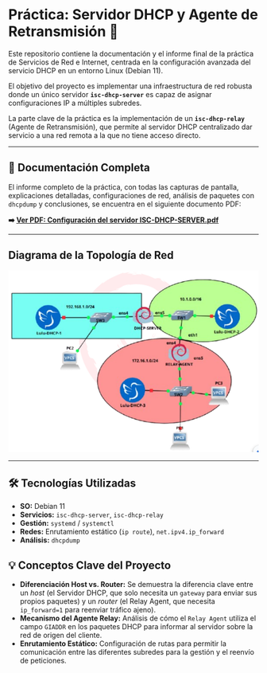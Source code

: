 # Práctica: Servidor DHCP y Agente de Retransmisión 🚀

Este repositorio contiene la documentación y el informe final de la práctica de Servicios de Red e Internet, centrada en la configuración avanzada del servicio DHCP en un entorno Linux (Debian 11).

El objetivo del proyecto es implementar una infraestructura de red robusta donde un único servidor **`isc-dhcp-server`** es capaz de asignar configuraciones IP a múltiples subredes.

La parte clave de la práctica es la implementación de un **`isc-dhcp-relay`** (Agente de Retransmisión), que permite al servidor DHCP centralizado dar servicio a una red remota a la que no tiene acceso directo.

---

## 📄 Documentación Completa

El informe completo de la práctica, con todas las capturas de pantalla, explicaciones detalladas, configuraciones de red, análisis de paquetes con `dhcpdump` y conclusiones, se encuentra en el siguiente documento PDF:

**➡️ [Ver PDF: Configuración del servidor ISC-DHCP-SERVER.pdf](https://github.com/BalantryFernando/-ISC-DHCP-SERVER/blob/main/Configuraci%C3%B3n%20del%20servidor%20ISC-DHCP-SERVER.pdf)**

---

## Diagrama de la Topología de Red

![Diagrama de la topología de red](https://github.com/BalantryFernando/-ISC-DHCP-SERVER/blob/main/topologia.png?raw=true)

---

## 🛠️ Tecnologías Utilizadas

* **SO:** Debian 11
* **Servicios:** `isc-dhcp-server`, `isc-dhcp-relay`
* **Gestión:** `systemd` / `systemctl`
* **Redes:** Enrutamiento estático (`ip route`), `net.ipv4.ip_forward`
* **Análisis:** `dhcpdump`

## 💡 Conceptos Clave del Proyecto

* **Diferenciación Host vs. Router:** Se demuestra la diferencia clave entre un *host* (el Servidor DHCP, que solo necesita un `gateway` para enviar sus propios paquetes) y un *router* (el Relay Agent, que necesita `ip_forward=1` para reenviar tráfico ajeno).
* **Mecanismo del Agente Relay:** Análisis de cómo el `Relay Agent` utiliza el campo `GIADDR` en los paquetes DHCP para informar al servidor sobre la red de origen del cliente.
* **Enrutamiento Estático:** Configuración de rutas para permitir la comunicación entre las diferentes subredes para la gestión y el reenvío de peticiones.
